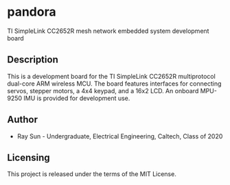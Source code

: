 # pandora
TI SimpleLink CC2652R mesh network embedded system development board

## Description
This is a development board for the TI SimpleLink CC2652R multiprotocol dual-core ARM wireless MCU. The board features interfaces for connecting servos, stepper motors, a 4x4 keypad, and a 16x2 LCD. An onboard MPU-9250 IMU is provided for development use.

## Author
- Ray Sun - Undergraduate, Electrical Engineering, Caltech, Class of 2020

## Licensing
This project is released under the terms of the MIT License.
